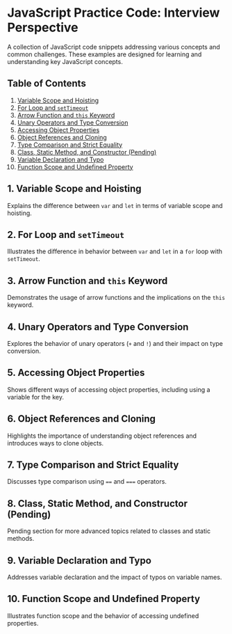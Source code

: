 # JavaScript Practice Code: Interview Perspective

A collection of JavaScript code snippets addressing various concepts and common challenges. These examples are designed for learning and understanding key JavaScript concepts.

## Table of Contents

1. [Variable Scope and Hoisting](#1-variable-scope-and-hoisting)
2. [For Loop and `setTimeout`](#2-for-loop-and-settimeout)
3. [Arrow Function and `this` Keyword](#3-arrow-function-and-this-keyword)
4. [Unary Operators and Type Conversion](#4-unary-operators-and-type-conversion)
5. [Accessing Object Properties](#5-accessing-object-properties)
6. [Object References and Cloning](#6-object-references-and-cloning)
7. [Type Comparison and Strict Equality](#7-type-comparison-and-strict-equality)
8. [Class, Static Method, and Constructor (Pending)](#8-class-static-method-and-constructor-pending)
9. [Variable Declaration and Typo](#9-variable-declaration-and-typo)
10. [Function Scope and Undefined Property](#10-function-scope-and-undefined-property)

## 1. Variable Scope and Hoisting

Explains the difference between `var` and `let` in terms of variable scope and hoisting.

## 2. For Loop and `setTimeout`

Illustrates the difference in behavior between `var` and `let` in a `for` loop with `setTimeout`.

## 3. Arrow Function and `this` Keyword

Demonstrates the usage of arrow functions and the implications on the `this` keyword.

## 4. Unary Operators and Type Conversion

Explores the behavior of unary operators (`+` and `!`) and their impact on type conversion.

## 5. Accessing Object Properties

Shows different ways of accessing object properties, including using a variable for the key.

## 6. Object References and Cloning

Highlights the importance of understanding object references and introduces ways to clone objects.

## 7. Type Comparison and Strict Equality

Discusses type comparison using `==` and `===` operators.

## 8. Class, Static Method, and Constructor (Pending)

Pending section for more advanced topics related to classes and static methods.

## 9. Variable Declaration and Typo

Addresses variable declaration and the impact of typos on variable names.

## 10. Function Scope and Undefined Property

Illustrates function scope and the behavior of accessing undefined properties.
